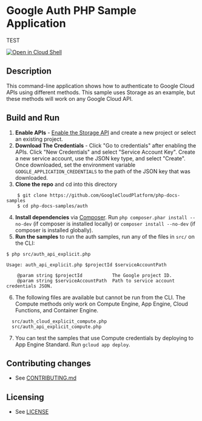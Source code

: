 # Google Auth PHP Sample Application
TEST

[![Open in Cloud Shell][shell_img]][shell_link]

[shell_img]: http://gstatic.com/cloudssh/images/open-btn.svg
[shell_link]: https://console.cloud.google.com/cloudshell/open?git_repo=https://github.com/googlecloudplatform/php-docs-samples&page=editor&working_dir=auth

## Description

This command-line application shows how to authenticate to Google Cloud APIs
using different methods. This sample uses Storage as an example, but these
methods will work on any Google Cloud API.

## Build and Run
1.  **Enable APIs** - [Enable the Storage API](https://console.cloud.google.com/flows/enableapi?apiid=storage-api.googleapis.com)
    and create a new project or select an existing project.
2.  **Download The Credentials** - Click "Go to credentials" after enabling the APIs. Click "New Credentials"
    and select "Service Account Key". Create a new service account, use the JSON key type, and
    select "Create". Once downloaded, set the environment variable `GOOGLE_APPLICATION_CREDENTIALS`
    to the path of the JSON key that was downloaded.
3.  **Clone the repo** and cd into this directory
```
    $ git clone https://github.com/GoogleCloudPlatform/php-docs-samples
    $ cd php-docs-samples/auth
```
4.  **Install dependencies** via [Composer](http://getcomposer.org/doc/00-intro.md).
    Run `php composer.phar install --no-dev` (if composer is installed locally) or `composer install --no-dev`
    (if composer is installed globally).
5.  **Run the samples** to run the auth samples, run any of the files in `src/` on the CLI:
```
$ php src/auth_api_explicit.php

Usage: auth_api_explicit.php $projectId $serviceAccountPath

    @param string $projectId           The Google project ID.
    @param string $serviceAccountPath  Path to service account credentials JSON.
```
6. The following files are available but cannot be run from the CLI. The Compute
methods only work on Compute Engine, App Engine, Cloud Functions,
and Container Engine.
```
  src/auth_cloud_explicit_compute.php
  src/auth_api_explicit_compute.php
```
7. You can test the samples that use Compute credentials by deploying to App
Engine Standard. Run `gcloud app deploy`.

## Contributing changes

* See [CONTRIBUTING.md](../CONTRIBUTING.md)

## Licensing

* See [LICENSE](../LICENSE)

